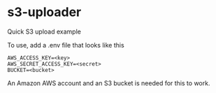 # s3-uploader
Quick S3 upload example

To use, add a .env file that looks like this

```
AWS_ACCESS_KEY=<key>
AWS_SECRET_ACCESS_KEY=<secret>
BUCKET=<bucket>
```

An Amazon AWS account and an S3 bucket is needed for this to work.